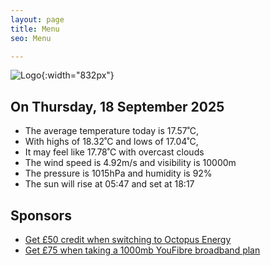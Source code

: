 ```yaml
---
layout: page
title: Menu
seo: Menu

---
```


![Logo](/images/logo.jpg){:width="832px"}

<!-- weather_marker starts -->
## On Thursday, 18 September 2025

- The average temperature today is 17.57˚C,
- With highs of 18.32˚C and lows of 17.04˚C,
- It may feel like 17.78˚C with overcast clouds
- The wind speed is 4.92m/s and visibility is 10000m
- The pressure is 1015hPa and humidity is 92%
- The sun will rise at 05:47 and set at 18:17

<!-- weather_marker ends -->

## Sponsors

- [Get £50 credit when switching to Octopus Energy](https://bit.ly/3oD1nnS)
- [Get £75 when taking a 1000mb YouFibre broadband plan](https://aklam.io/91zWhU?)
